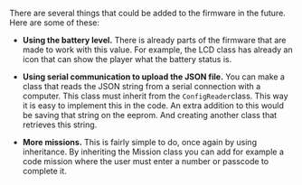 There are several things that could be added to the firmware in the future. Here are some of these:
- **Using the battery level.** There is already parts of the firmware that are made to work with this value. For example, the LCD class has already an icon that can show the player what the battery status is.

- **Using serial communication to upload the JSON file.** You can make a class that reads the JSON string from a serial connection with a computer. This class must inherit from the ```ConfigReader```class. This way it is easy to implement this in the code. An extra addition to this would be saving that string on the eeprom. And creating another class that retrieves this string. 

- **More missions.** This is fairly simple to do, once again by using inheritance. By inheriting the Mission class you can add for example a code mission where the user must enter a number or passcode to complete it. 
